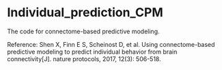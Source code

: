 # Individual_prediction_CPM

The code for connectome-based predictive modeling.

Reference: Shen X, Finn E S, Scheinost D, et al. Using connectome-based predictive modeling to predict individual behavior from brain connectivity[J]. nature protocols, 2017, 12(3): 506-518.
